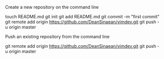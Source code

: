 Create a new repository on the command line

touch README.md
git init
git add README.md
git commit -m "first commit"
git remote add origin https://github.com/DeanSinaean/vimdev.git
git push -u origin master

Push an existing repository from the command line

git remote add origin https://github.com/DeanSinaean/vimdev.git
git push -u origin master


